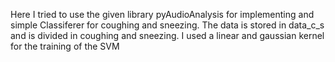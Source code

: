 Here I tried to use the given library pyAudioAnalysis for implementing and simple Classiferer for coughing and sneezing. 
The data is stored in data_c_s and is divided in coughing and sneezing. 
I used a linear and gaussian kernel for the training of the SVM
